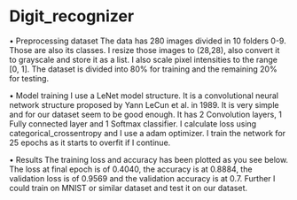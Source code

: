 # Digit_recognizer

•	Preprocessing dataset
The data has 280 images divided in 10 folders 0-9. Those are also its classes. I resize those images to (28,28), also convert it to grayscale and store it as a list. I also scale pixel intensities to the range [0, 1]. The dataset is divided into 80% for training and the remaining 20% for testing.

•	Model training
I use a LeNet model structure. It is a convolutional neural network structure proposed by Yann LeCun et al. in 1989. It is very simple and for our dataset seem to be good enough. It has 2 Convolution layers, 1 Fully connected layer and 1 Softmax classifier. I calculate loss using categorical_crossentropy and I use a adam optimizer. I train the network for 25 epochs as it starts to overfit if I continue.

•	Results
The training loss and accuracy has been plotted as you see below. The loss at final epoch is of 0.4040, the accuracy is at 0.8884, the validation loss is of 0.9569 and the validation accuracy is at 0.7. Further I could train on MNIST or similar dataset and test it on our dataset.
